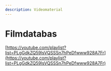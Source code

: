 ```yaml
---
description: Videomaterial
---
```


# Filmdatabas

[https://youtube.com/playlist?list=PLgGdkZQ59lsVQSSSn7hPeDfwww928A7Fr](https://youtube.com/playlist?list=PLgGdkZQ59lsVQSSSn7hPeDfwww928A7Fr)

